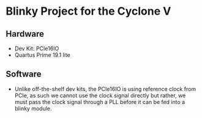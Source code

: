 # Blinky Project for the Cyclone V 

## Hardware
- Dev Kit: PCIe16IO 
- Quartus Prime 19.1 lite

## Software 
- Unlike off-the-shelf dev kits, the PCIe16IO is using reference clock from PCIe, as such we cannot use the clock signal directly but rather, we must pass the clock signal through a PLL before it can be fed into a blinky module.
